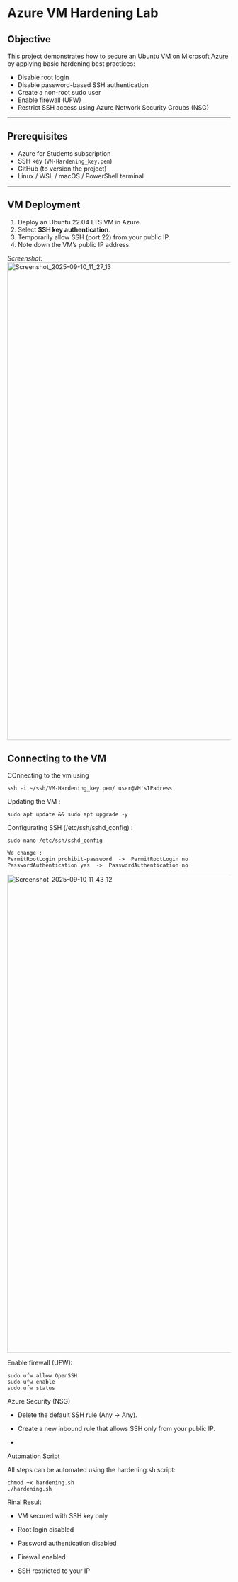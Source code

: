# Azure VM Hardening Lab

## Objective
This project demonstrates how to secure an Ubuntu VM on Microsoft Azure by applying basic hardening best practices:
- Disable root login
- Disable password-based SSH authentication
- Create a non-root sudo user
- Enable firewall (UFW)
- Restrict SSH access using Azure Network Security Groups (NSG)

---

## Prerequisites
- Azure for Students subscription
- SSH key (`VM-Hardening_key.pem`)
- GitHub (to version the project)
- Linux / WSL / macOS / PowerShell terminal

---

## VM Deployment
1. Deploy an Ubuntu 22.04 LTS VM in Azure.  
2. Select **SSH key authentication**.  
3. Temporarily allow SSH (port 22) from your public IP.  
4. Note down the VM’s public IP address.  

_Screenshot:_  
<img width="1920" height="1080" alt="Screenshot_2025-09-10_11_27_13" src="https://github.com/user-attachments/assets/a9509812-a795-4240-81d9-cb29fc0c1045" />


## Connecting to the VM
COnnecting to the vm using 
```
ssh -i ~/ssh/VM-Hardening_key.pem/ user@VM'sIPadress
```

Updating the VM :
```
sudo apt update && sudo apt upgrade -y
```


Configurating SSH (/etc/ssh/sshd_config) :
```
sudo nano /etc/ssh/sshd_config

We change :
PermitRootLogin prohibit-password  ->  PermitRootLogin no
PasswordAuthentication yes  ->  PasswordAuthentication no
```
<img width="1920" height="1080" alt="Screenshot_2025-09-10_11_43_12" src="https://github.com/user-attachments/assets/de4d389e-cd18-4ad8-9de5-e23f8d76e550" />

Enable firewall (UFW):
```
sudo ufw allow OpenSSH
sudo ufw enable
sudo ufw status
```


Azure Security (NSG)

- Delete the default SSH rule (Any → Any).
  

- Create a new inbound rule that allows SSH only from your public IP.
- 

Automation Script

All steps can be automated using the hardening.sh script:
```
chmod +x hardening.sh
./hardening.sh
```

Rinal Result

- VM secured with SSH key only

- Root login disabled

- Password authentication disabled

- Firewall enabled

- SSH restricted to your IP

